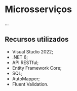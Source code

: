 # Microsserviços

...

## Recursos utilizados

- Visual Studio 2022;
- .NET 6;
- API RESTful;
- Entity Framework Core;
- SQL;
- AutoMapper;
- Fluent Validation.

